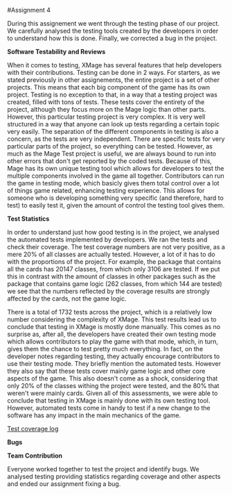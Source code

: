 #Assignment 4

During this assignement we went through the testing phase of our project. We carefully analysed the testing tools created
by the developers in order to understand how this is done. Finally, we corrected a bug in the project.

__Software Testability and Reviews__

When it comes to testing, XMage has several features that help developers with their contributions. Testing can be done in 2 ways. For starters, as we stated previously in other assignements, the entire project is a set of other projects. This means that each big component of the game has its own project. Testing is no exception to that, in a way that a testing project was created, filled with tons of tests. These tests cover the entirety of the project, although they focus more on the Mage logic than other parts. However, this particular testing project is very complex. It is very well structured in a way that anyone can look up tests regarding a certain topic very easily. The separation of the different components in testing is also a concern, as the tests are very independent. There are specific tests for very particular parts of the project, so everything can be tested. However, as much as the Mage Test project is useful, we are always bound to run into other errors that don't get reported by the coded tests. Because of this, Mage has its own unique testing tool which allows for developers to test the multiple components involved in the game all together. Contributors can run the game in testing mode, which basicly gives them total control over a lot of things game related, enhancing testing experience. This allows for someone who is developing something very specific (and therefore, hard to test) to easily test it, given the amount of control the testing tool gives them.

__Test Statistics__

In order to understand just how good testing is in the project, we analysed the automated tests implemented by developers. We ran the tests and check their coverage.
The test coverage numbers are not very positive, as a mere 20% of all classes are actually tested. However, a lot of it has to do with the proportions of the project. For example, the package that contains all the cards has 20147 classes, from which only 3106 are tested. If we put this in contrast with the amount of classes in other packages such as the package that contains game logic (262 classes, from which 144 are tested) we see that the numbers reflected by the coverage results are strongly affected by the cards, not the game logic.

There is a total of 1732 tests across the project, which is a relatively low number considering the complexity of XMage.
This test results lead us to conclude that testing in XMage is mostly done manually. This comes as no surprise as, after all, the developers have created their own testing mode which allows contributors to play the game with that mode, which, in turn, gives them the chance to test pretty much everything. In fact, on the developer notes regarding testing, they actually encourage contributors to use their testing mode. They briefly mention the automated tests. However they also say that these tests cover mainly game logic and other core aspects of the game. This also doesn't come as a shock, considering that only 20% of the classes withing the project were tested, and the 80% that weren't were mainly cards.
Given all of this assessments, we were able to conclude that testing in XMage is mainly done with its own testing tool. However, automated tests come in handy to test if a new change to the software has any impact in the main mechanics of the game.

[Test coverage log](http://htmlpreview.github.io/?https://github.com/PedroTav/mage/blob/master/ESOF-DOCS/CoverageReport/index.html)

__Bugs__

__Team Contribution__

Everyone worked together to test the project and identify bugs. We analysed testing providing statistics regarding coverage
and other aspects and ended our assignment fixing a bug.
